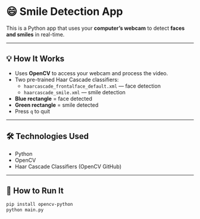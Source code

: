 # 😄 Smile Detection App

This is a Python app that uses your **computer’s webcam** to detect **faces and smiles** in real-time.

---

## 💡 How It Works

- Uses **OpenCV** to access your webcam and process the video.
- Two pre-trained Haar Cascade classifiers:
  - `haarcascade_frontalface_default.xml` — face detection
  - `haarcascade_smile.xml` — smile detection
- **Blue rectangle** = face detected
- **Green rectangle** = smile detected
- Press `q` to quit

---

## 🛠️ Technologies Used

- Python
- OpenCV
- Haar Cascade Classifiers (OpenCV GitHub)

---

## 🚀 How to Run It

```bash
pip install opencv-python
python main.py

